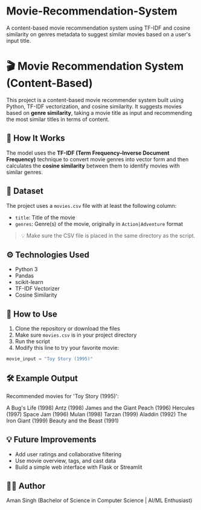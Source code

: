 # Movie-Recommendation-System
A content-based movie recommendation system using TF-IDF and cosine similarity on genres metadata to suggest similar movies based on a user's input title.

# 🎬 Movie Recommendation System (Content-Based)

This project is a content-based movie recommender system built using Python, TF-IDF vectorization, and cosine similarity. It suggests movies based on **genre similarity**, taking a movie title as input and recommending the most similar titles in terms of content.


## 🧠 How It Works

The model uses the **TF-IDF (Term Frequency–Inverse Document Frequency)** technique to convert movie genres into vector form and then calculates the **cosine similarity** between them to identify movies with similar genres.


## 📁 Dataset

The project uses a `movies.csv` file with at least the following column:
- `title`: Title of the movie  
- `genres`: Genre(s) of the movie, originally in `Action|Adventure` format

> 💡 Make sure the CSV file is placed in the same directory as the script.


## ⚙️ Technologies Used

- Python 3  
- Pandas  
- scikit-learn  
- TF-IDF Vectorizer  
- Cosine Similarity  


## 🚀 How to Use

1. Clone the repository or download the files  
2. Make sure `movies.csv` is in your project directory  
3. Run the script  
4. Modify this line to try your favorite movie:
```python
movie_input = "Toy Story (1995)"
```


## 🛠️ Example Output

Recommended movies for 'Toy Story (1995)':

A Bug's Life (1998)
Antz (1998)
James and the Giant Peach (1996)
Hercules (1997)
Space Jam (1996)
Mulan (1998)
Tarzan (1999)
Aladdin (1992)
The Iron Giant (1999)
Beauty and the Beast (1991)


## 💡 Future Improvements

- Add user ratings and collaborative filtering  
- Use movie overview, tags, and cast data  
- Build a simple web interface with Flask or Streamlit  


## 👨‍💻 Author

Aman Singh
(Bachelor of Science in Computer Science | AI/ML Enthusiast)  
